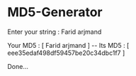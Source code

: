 # MD5-Generator

Enter your string : Farid arjmand

Your MD5 : [ Farid arjmand ] -- Its MD5 : [ eee35edaf498df59457be20c34dbc1f7 ] 

Done...
